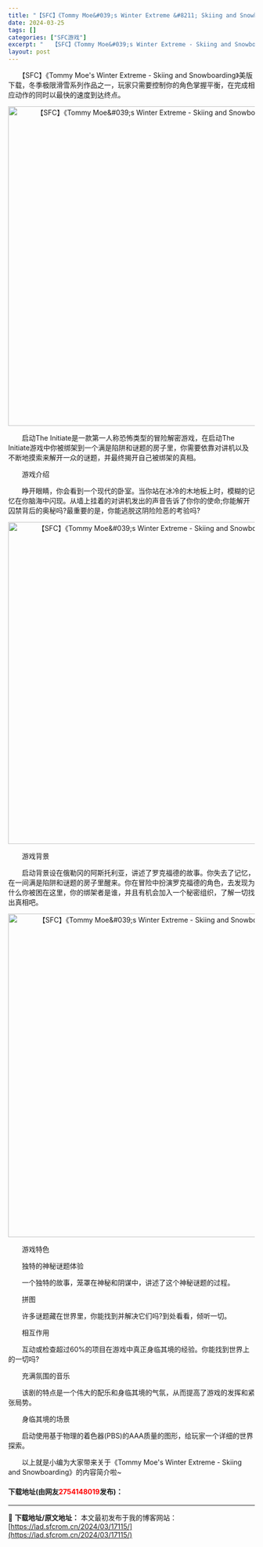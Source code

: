 ```yaml
---
title: "【SFC】《Tommy Moe&#039;s Winter Extreme &#8211; Skiing and Snowboarding》美版下载"
date: 2024-03-25
tags: []
categories: ["SFC游戏"]
excerpt: "　　【SFC】《Tommy Moe&#039;s Winter Extreme - Skiing and Snowboarding》美版下载，冬季极限滑雪系列作品之一，玩家只需要控制你的角色掌握平衡，在完成相应动作的同时以最快的速度到达终点。 　　启动The Initiate是一款第一人称恐怖类型的冒&hellip;"
layout: post
---
```


 <p>　　【SFC】《Tommy Moe&#39;s Winter Extreme - Skiing and Snowboarding》美版下载，冬季极限滑雪系列作品之一，玩家只需要控制你的角色掌握平衡，在完成相应动作的同时以最快的速度到达终点。</p> <p align="center"><img align="" border="0" src="https://lad.sfcrom.cn/wp-content/uploads/2024/03/20240325_6600d58e55f99.png" width="651" alt="【SFC】《Tommy Moe&amp;#039;s Winter Extreme - Skiing and Snowboarding》美版下载" /></p> <p>　　启动The Initiate是一款第一人称恐怖类型的冒险解密游戏，在启动The Initiate游戏中你被绑架到一个满是陷阱和谜题的房子里，你需要依靠对讲机以及不断地摸索来解开一众的谜题，并最终揭开自己被绑架的真相。</p> <p>　　游戏介绍</p> <p>　　睁开眼睛，你会看到一个现代的卧室。当你站在冰冷的木地板上时，模糊的记忆在你脑海中闪现。从墙上挂着的对讲机发出的声音告诉了你你的使命;你能解开囚禁背后的奥秘吗?最重要的是，你能逃脱这阴险险恶的考验吗?</p> <p align="center"><img align="" border="0" src="https://lad.sfcrom.cn/wp-content/uploads/2024/03/20240325_6600d58f4e9fb.png" width="656" alt="【SFC】《Tommy Moe&amp;#039;s Winter Extreme - Skiing and Snowboarding》美版下载" /></p> <p>　　游戏背景</p> <p>　　启动背景设在俄勒冈的阿斯托利亚，讲述了罗克福德的故事。你失去了记忆，在一间满是陷阱和谜题的房子里醒来。你在冒险中扮演罗克福德的角色，去发现为什么你被困在这里，你的绑架者是谁，并且有机会加入一个秘密组织，了解一切找出真相吧。</p> <p align="center"><img align="" border="0" src="https://lad.sfcrom.cn/wp-content/uploads/2024/03/20240325_6600d59075c9a.png" width="659" alt="【SFC】《Tommy Moe&amp;#039;s Winter Extreme - Skiing and Snowboarding》美版下载" /></p> <p>　　游戏特色</p> <p>　　独特的神秘谜题体验</p> <p>　　一个独特的故事，笼罩在神秘和阴谋中，讲述了这个神秘谜题的过程。</p> <p>　　拼图</p> <p>　　许多谜题藏在世界里，你能找到并解决它们吗?到处看看，倾听一切。</p> <p>　　相互作用</p> <p>　　互动或检查超过60%的项目在游戏中真正身临其境的经验。你能找到世界上的一切吗?</p> <p>　　充满氛围的音乐</p> <p>　　该剧的特点是一个伟大的配乐和身临其境的气氛，从而提高了游戏的发挥和紧张局势。</p> <p>　　身临其境的场景</p> <p>　　启动使用基于物理的着色器(PBS)的AAA质量的图形，给玩家一个详细的世界探索。</p> <p>　　以上就是小编为大家带来关于《Tommy Moe&#39;s Winter Extreme - Skiing and Snowboarding》的内容简介啦~</p> <p><h4>下载地址(由网友<font color="red">2754148019</font>发布)：</h4></p> 

---
📖 **下载地址/原文地址：** 本文最初发布于我的博客网站：[https://lad.sfcrom.cn/2024/03/17115/](https://lad.sfcrom.cn/2024/03/17115/)

